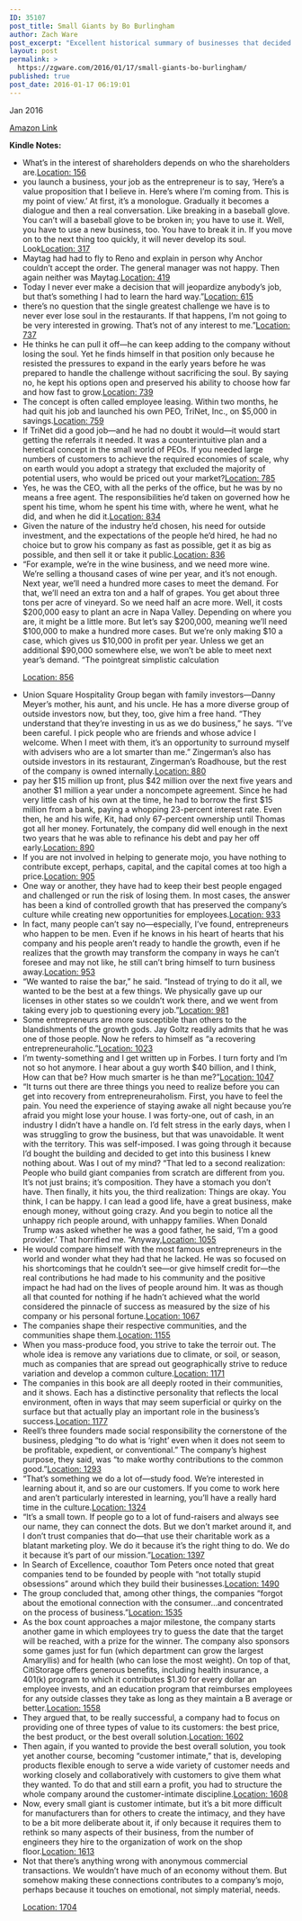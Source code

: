 ```yaml
---
ID: 35107
post_title: Small Giants by Bo Burlingham
author: Zach Ware
post_excerpt: "Excellent historical summary of businesses that decided to be big in their own way. Stark reminder that the entire world doesn't chase fundraising valuations."
layout: post
permalink: >
  https://zgware.com/2016/01/17/small-giants-bo-burlingham/
published: true
post_date: 2016-01-17 06:19:01
---
```

Jan 2016

<a href="http://www.amazon.com/Small-Giants-Companies-Choose-Instead/dp/1591841496">Amazon Link</a>

<strong>Kindle Notes:</strong>
<ul>
	<li>What’s in the interest of shareholders depends on who the shareholders are.<a href="//book?action=open&amp;asin=B000OCXFYC&amp;location=156">Location: 156</a></li>
	<li>you launch a business, your job as the entrepreneur is to say, ‘Here’s a value proposition that I believe in. Here’s where I’m coming from. This is my point of view.’ At first, it’s a monologue. Gradually it becomes a dialogue and then a real conversation. Like breaking in a baseball glove. You can’t will a baseball glove to be broken in; you have to use it. Well, you have to use a new business, too. You have to break it in. If you move on to the next thing too quickly, it will never develop its soul. Look<a href="//book?action=open&amp;asin=B000OCXFYC&amp;location=317">Location: 317</a></li>
	<li>Maytag had had to fly to Reno and explain in person why Anchor couldn’t accept the order. The general manager was not happy. Then again neither was Maytag.<a href="//book?action=open&amp;asin=B000OCXFYC&amp;location=419">Location: 419</a></li>
	<li>Today I never ever make a decision that will jeopardize anybody’s job, but that’s something I had to learn the hard way.”<a href="//book?action=open&amp;asin=B000OCXFYC&amp;location=615">Location: 615</a></li>
	<li>there’s no question that the single greatest challenge we have is to never ever lose soul in the restaurants. If that happens, I’m not going to be very interested in growing. That’s not of any interest to me.”<a href="//book?action=open&amp;asin=B000OCXFYC&amp;location=737">Location: 737</a></li>
	<li>He thinks he can pull it off—he can keep adding to the company without losing the soul. Yet he finds himself in that position only because he resisted the pressures to expand in the early years before he was prepared to handle the challenge without sacrificing the soul. By saying no, he kept his options open and preserved his ability to choose how far and how fast to grow.<a href="//book?action=open&amp;asin=B000OCXFYC&amp;location=739">Location: 739</a></li>
	<li>The concept is often called employee leasing. Within two months, he had quit his job and launched his own PEO, TriNet, Inc., on $5,000 in savings.<a href="//book?action=open&amp;asin=B000OCXFYC&amp;location=759">Location: 759</a></li>
	<li>If TriNet did a good job—and he had no doubt it would—it would start getting the referrals it needed. It was a counterintuitive plan and a heretical concept in the small world of PEOs. If you needed large numbers of customers to achieve the required economies of scale, why on earth would you adopt a strategy that excluded the majority of potential users, who would be priced out your market?<a href="//book?action=open&amp;asin=B000OCXFYC&amp;location=785">Location: 785</a></li>
	<li>Yes, he was the CEO, with all the perks of the office, but he was by no means a free agent. The responsibilities he’d taken on governed how he spent his time, whom he spent his time with, where he went, what he did, and when he did it.<a href="//book?action=open&amp;asin=B000OCXFYC&amp;location=834">Location: 834</a></li>
	<li>Given the nature of the industry he’d chosen, his need for outside investment, and the expectations of the people he’d hired, he had no choice but to grow his company as fast as possible, get it as big as possible, and then sell it or take it public.<a href="//book?action=open&amp;asin=B000OCXFYC&amp;location=836">Location: 836</a></li>
	<li>“For example, we’re in the wine business, and we need more wine. We’re selling a thousand cases of wine per year, and it’s not enough. Next year, we’ll need a hundred more cases to meet the demand. For that, we’ll need an extra ton and a half of grapes. You get about three tons per acre of vineyard. So we need half an acre more. Well, it costs $200,000 easy to plant an acre in Napa Valley. Depending on where you are, it might be a little more. But let’s say $200,000, meaning we’ll need $100,000 to make a hundred more cases. But we’re only making $10 a case, which gives us $10,000 in profit per year. Unless we get an additional $90,000 somewhere else, we won’t be able to meet next year’s demand. “The pointgreat simplistic calculation

<a href="//book?action=open&amp;asin=B000OCXFYC&amp;location=856">Location: 856</a></li>
	<li>Union Square Hospitality Group began with family investors—Danny Meyer’s mother, his aunt, and his uncle. He has a more diverse group of outside investors now, but they, too, give him a free hand. “They understand that they’re investing in us as we do business,” he says. “I’ve been careful. I pick people who are friends and whose advice I welcome. When I meet with them, it’s an opportunity to surround myself with advisers who are a lot smarter than me.” Zingerman’s also has outside investors in its restaurant, Zingerman’s Roadhouse, but the rest of the company is owned internally.<a href="//book?action=open&amp;asin=B000OCXFYC&amp;location=880">Location: 880</a></li>
	<li>pay her $15 million up front, plus $42 million over the next five years and another $1 million a year under a noncompete agreement. Since he had very little cash of his own at the time, he had to borrow the first $15 million from a bank, paying a whopping 23-percent interest rate. Even then, he and his wife, Kit, had only 67-percent ownership until Thomas got all her money. Fortunately, the company did well enough in the next two years that he was able to refinance his debt and pay her off early.<a href="//book?action=open&amp;asin=B000OCXFYC&amp;location=890">Location: 890</a></li>
	<li>If you are not involved in helping to generate mojo, you have nothing to contribute except, perhaps, capital, and the capital comes at too high a price.<a href="//book?action=open&amp;asin=B000OCXFYC&amp;location=905">Location: 905</a></li>
	<li>One way or another, they have had to keep their best people engaged and challenged or run the risk of losing them. In most cases, the answer has been a kind of controlled growth that has preserved the company’s culture while creating new opportunities for employees.<a href="//book?action=open&amp;asin=B000OCXFYC&amp;location=933">Location: 933</a></li>
	<li>In fact, many people can’t say no—especially, I’ve found, entrepreneurs who happen to be men. Even if he knows in his heart of hearts that his company and his people aren’t ready to handle the growth, even if he realizes that the growth may transform the company in ways he can’t foresee and may not like, he still can’t bring himself to turn business away.<a href="//book?action=open&amp;asin=B000OCXFYC&amp;location=953">Location: 953</a></li>
	<li>“We wanted to raise the bar,” he said. “Instead of trying to do it all, we wanted to be the best at a few things. We physically gave up our licenses in other states so we couldn’t work there, and we went from taking every job to questioning every job.”<a href="//book?action=open&amp;asin=B000OCXFYC&amp;location=981">Location: 981</a></li>
	<li>Some entrepreneurs are more susceptible than others to the blandishments of the growth gods. Jay Goltz readily admits that he was one of those people. Now he refers to himself as “a recovering entrepreneuraholic.”<a href="//book?action=open&amp;asin=B000OCXFYC&amp;location=1023">Location: 1023</a></li>
	<li>I’m twenty-something and I get written up in Forbes. I turn forty and I’m not so hot anymore. I hear about a guy worth $40 billion, and I think, How can that be? How much smarter is he than me?”<a href="//book?action=open&amp;asin=B000OCXFYC&amp;location=1047">Location: 1047</a></li>
	<li>“It turns out there are three things you need to realize before you can get into recovery from entrepreneuraholism. First, you have to feel the pain. You need the experience of staying awake all night because you’re afraid you might lose your house. I was forty-one, out of cash, in an industry I didn’t have a handle on. I’d felt stress in the early days, when I was struggling to grow the business, but that was unavoidable. It went with the territory. This was self-imposed. I was going through it because I’d bought the building and decided to get into this business I knew nothing about. Was I out of my mind? “That led to a second realization: People who build giant companies from scratch are different from you. It’s not just brains; it’s composition. They have a stomach you don’t have. Then finally, it hits you, the third realization: Things are okay. You think, I can be happy. I can lead a good life, have a great business, make enough money, without going crazy. And you begin to notice all the unhappy rich people around, with unhappy families. When Donald Trump was asked whether he was a good father, he said, ‘I’m a good provider.’ That horrified me. “Anyway,<a href="//book?action=open&amp;asin=B000OCXFYC&amp;location=1055">Location: 1055</a></li>
	<li>He would compare himself with the most famous entrepreneurs in the world and wonder what they had that he lacked. He was so focused on his shortcomings that he couldn’t see—or give himself credit for—the real contributions he had made to his community and the positive impact he had had on the lives of people around him. It was as though all that counted for nothing if he hadn’t achieved what the world considered the pinnacle of success as measured by the size of his company or his personal fortune.<a href="//book?action=open&amp;asin=B000OCXFYC&amp;location=1067">Location: 1067</a></li>
	<li>The companies shape their respective communities, and the communities shape them.<a href="//book?action=open&amp;asin=B000OCXFYC&amp;location=1155">Location: 1155</a></li>
	<li>When you mass-produce food, you strive to take the terroir out. The whole idea is remove any variations due to climate, or soil, or season, much as companies that are spread out geographically strive to reduce variation and develop a common culture.<a href="//book?action=open&amp;asin=B000OCXFYC&amp;location=1171">Location: 1171</a></li>
	<li>The companies in this book are all deeply rooted in their communities, and it shows. Each has a distinctive personality that reflects the local environment, often in ways that may seem superficial or quirky on the surface but that actually play an important role in the business’s success.<a href="//book?action=open&amp;asin=B000OCXFYC&amp;location=1177">Location: 1177</a></li>
	<li>Reell’s three founders made social responsibility the cornerstone of the business, pledging “to do what is ‘right’ even when it does not seem to be profitable, expedient, or conventional.” The company’s highest purpose, they said, was “to make worthy contributions to the common good.”<a href="//book?action=open&amp;asin=B000OCXFYC&amp;location=1293">Location: 1293</a></li>
	<li>“That’s something we do a lot of—study food. We’re interested in learning about it, and so are our customers. If you come to work here and aren’t particularly interested in learning, you’ll have a really hard time in the culture.<a href="//book?action=open&amp;asin=B000OCXFYC&amp;location=1324">Location: 1324</a></li>
	<li>“It’s a small town. If people go to a lot of fund-raisers and always see our name, they can connect the dots. But we don’t market around it, and I don’t trust companies that do—that use their charitable work as a blatant marketing ploy. We do it because it’s the right thing to do. We do it because it’s part of our mission.”<a href="//book?action=open&amp;asin=B000OCXFYC&amp;location=1397">Location: 1397</a></li>
	<li>In Search of Excellence, coauthor Tom Peters once noted that great companies tend to be founded by people with “not totally stupid obsessions” around which they build their businesses.<a href="//book?action=open&amp;asin=B000OCXFYC&amp;location=1490">Location: 1490</a></li>
	<li>The group concluded that, among other things, the companies “forgot about the emotional connection with the consumer…and concentrated on the process of business.”<a href="//book?action=open&amp;asin=B000OCXFYC&amp;location=1535">Location: 1535</a></li>
	<li>As the box count approaches a major milestone, the company starts another game in which employees try to guess the date that the target will be reached, with a prize for the winner. The company also sponsors some games just for fun (which department can grow the largest Amaryllis) and for health (who can lose the most weight). On top of that, CitiStorage offers generous benefits, including health insurance, a 401(k) program to which it contributes $1.30 for every dollar an employee invests, and an education program that reimburses employees for any outside classes they take as long as they maintain a B average or better.<a href="//book?action=open&amp;asin=B000OCXFYC&amp;location=1558">Location: 1558</a></li>
	<li>They argued that, to be really successful, a company had to focus on providing one of three types of value to its customers: the best price, the best product, or the best overall solution.<a href="//book?action=open&amp;asin=B000OCXFYC&amp;location=1602">Location: 1602</a></li>
	<li>Then again, if you wanted to provide the best overall solution, you took yet another course, becoming “customer intimate,” that is, developing products flexible enough to serve a wide variety of customer needs and working closely and collaboratively with customers to give them what they wanted. To do that and still earn a profit, you had to structure the whole company around the customer-intimate discipline.<a href="//book?action=open&amp;asin=B000OCXFYC&amp;location=1608">Location: 1608</a></li>
	<li>Now, every small giant is customer intimate, but it’s a bit more difficult for manufacturers than for others to create the intimacy, and they have to be a bit more deliberate about it, if only because it requires them to rethink so many aspects of their business, from the number of engineers they hire to the organization of work on the shop floor.<a href="//book?action=open&amp;asin=B000OCXFYC&amp;location=1613">Location: 1613</a></li>
	<li>Not that there’s anything wrong with anonymous commercial transactions. We wouldn’t have much of an economy without them. But somehow making these connections contributes to a company’s mojo, perhaps because it touches on emotional, not simply material, needs.
<div><a href="//book?action=open&amp;asin=B000OCXFYC&amp;location=1704">Location: 1704</a></div></li>
</ul>